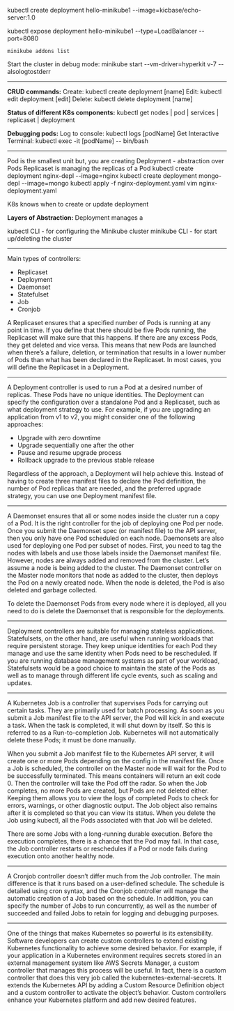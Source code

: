 kubectl create deployment hello-minikube1 --image=kicbase/echo-server:1.0

kubectl expose deployment hello-minikube1 --type=LoadBalancer --port=8080

```
minikube addons list
```

Start the cluster in debug mode:
minikube start --vm-driver=hyperkit v-7 --alsologtostderr

---

**CRUD commands:**
Create: kubectl create deployment [name]
Edit: kubectl edit deployment [edit]
Delete: kubectl delete deployment [name]

**Status of different K8s components:**
kubectl get nodes | pod | services | replicaset | deployment

**Debugging pods:**
Log to console: kubectl logs [podName]
Get Interactive Terminal: kubectl exec -it [podName] -- bin/bash

---

Pod is the smallest unit but, you are creating Deployment - abstraction over Pods
Replicaset is managing the replicas of a Pod
kubectl create deployment nginx-depl --image=nginx
kubectl create deployment mongo-depl --image=mongo
kubectl apply -f nginx-deployment.yaml
vim nginx-deployment.yaml

K8s knows when to create or update deployment

**Layers of Abstraction:**
Deployment manages a

kubectl CLI - for configuring the Minikube cluster
minikube CLI - for start up/deleting the cluster


---

Main types of controllers:
- Replicaset
- Deployment
- Daemonset
- Statefulset
- Job
- Cronjob

A Replicaset ensures that a specified number of Pods is running at any point in time. If you define that there should be five Pods running, the Replicaset will make sure that this happens. If there are any excess Pods, they get deleted and vice versa. This means that new Pods are launched when there’s a failure, deletion, or termination that results in a lower number of Pods than what has been declared in the Replicaset. In most cases, you will define the Replicaset in a Deployment.

---

A Deployment controller is used to run a Pod at a desired number of replicas. These Pods have no unique identities. The Deployment can specify the configuration over a standalone Pod and a Replicaset, such as what deployment strategy to use. For example, if you are upgrading an application from v1 to v2, you might consider one of the following approaches:

- Upgrade with zero downtime
- Upgrade sequentially one after the other
- Pause and resume upgrade process
- Rollback upgrade to the previous stable release

Regardless of the approach, a Deployment will help achieve this. Instead of having to create three manifest files to declare the Pod definition, the number of Pod replicas that are needed, and the preferred upgrade strategy, you can use one Deployment manifest file.

---

A Daemonset ensures that all or some nodes inside the cluster run a copy of a Pod. It is the right controller for the job of deploying one Pod per node. Once you submit the Daemonset spec (or manifest file) to the API server, then you only have one Pod scheduled on each node. Daemonsets are also used for deploying one Pod per subset of nodes. First, you need to tag the nodes with labels and use those labels inside the Daemonset manifest file. However, nodes are always added and removed from the cluster. Let’s assume a node is being added to the cluster. The Daemonset controller on the Master node monitors that node as added to the cluster, then deploys the Pod on a newly created node. When the node is deleted, the Pod is also deleted and garbage collected.

To delete the Daemonset Pods from every node where it is deployed, all you need to do is delete the Daemonset that is responsible for the deployments.

---

Deployment controllers are suitable for managing stateless applications. Statefulsets, on the other hand, are useful when running workloads that require persistent storage. They keep unique identities for each Pod they manage and use the same identity when Pods need to be rescheduled. If you are running database management systems as part of your workload, Statefulsets would be a good choice to maintain the state of the Pods as well as to manage through different life cycle events, such as scaling and updates.

---

A Kubernetes Job is a controller that supervises Pods for carrying out certain tasks. They are primarily used for batch processing. As soon as you submit a Job manifest file to the API server, the Pod will kick in and execute a task. When the task is completed, it will shut down by itself. So this is referred to as a Run-to-completion Job. Kubernetes will not automatically delete these Pods; it must be done manually.

When you submit a Job manifest file to the Kubernetes API server, it will create one or more Pods depending on the config in the manifest file. Once a Job is scheduled, the controller on the Master node will wait for the Pod to be successfully terminated. This means containers will return an exit code 0. Then the controller will take the Pod off the radar. So when the Job completes, no more Pods are created, but Pods are not deleted either. Keeping them allows you to view the logs of completed Pods to check for errors, warnings, or other diagnostic output. The Job object also remains after it is completed so that you can view its status. When you delete the Job using kubectl, all the Pods associated with that Job will be deleted.

There are some Jobs with a long-running durable execution. Before the execution completes, there is a chance that the Pod may fail. In that case, the Job controller restarts or reschedules if a Pod or node fails during execution onto another healthy node.

---

A Cronjob controller doesn’t differ much from the Job controller. The main difference is that it runs based on a user-defined schedule. The schedule is detailed using cron syntax, and the Cronjob controller will manage the automatic creation of a Job based on the schedule. In addition, you can specify the number of Jobs to run concurrently, as well as the number of succeeded and failed Jobs to retain for logging and debugging purposes.

---

One of the things that makes Kubernetes so powerful is its extensibility. Software developers can create custom controllers to extend existing Kubernetes functionality to achieve some desired behavior. For example, if your application in a Kubernetes environment requires secrets stored in an external management system like AWS Secrets Manager, a custom controller that manages this process will be useful. In fact, there is a custom controller that does this very job called the kubernetes-external-secrets. It extends the Kubernetes API by adding a Custom Resource Definition object and a custom controller to activate the object’s behavior. Custom controllers enhance your Kubernetes platform and add new desired features.